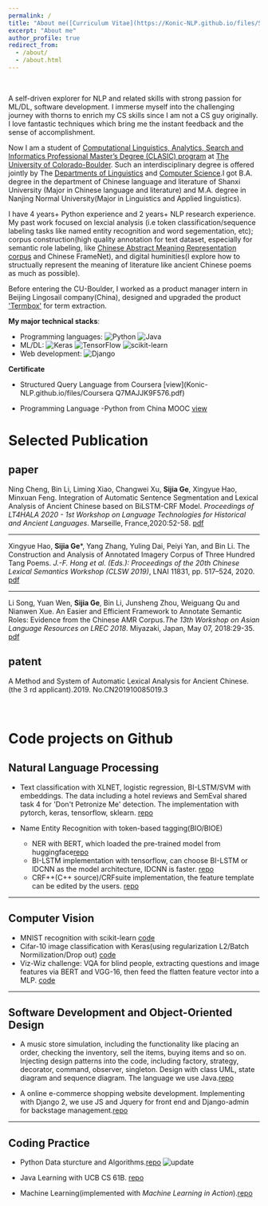 ```yaml
---
permalink: /
title: "About me([Curriculum Vitae](https://Konic-NLP.github.io/files/Sijia%20Ge-CV.pdf))"
excerpt: "About me"
author_profile: true
redirect_from: 
  - /about/
  - /about.html
---  
```

  
&nbsp;

A self-driven explorer for NLP and related skills with strong passion for ML/DL, software development. I immerse myself into the challenging journey with thorns to enrich my CS skills since I am not a CS guy originally. I love fantastic techniques which bring me the instant feedback and the sense of accomplishment.

Now I am a student of [Computational Linguistics, Analytics, Search and Informatics Professional Master’s Degree (CLASIC) program](https://www.colorado.edu/linguistics/graduate-program/computational-linguistics-clasic-ms) at [The University of Colorado-Boulder](https://www.colorado.edu/).  Such an interdisciplinary degree is offered jointly by The [Departments of Linguistics](https://www.colorado.edu/linguistics/) and [Computer Science](https://www.colorado.edu/cs/).I got B.A. degree in the department of Chinese language and literature of Shanxi University (Major in Chinese language and literature) and M.A. degree in Nanjing Normal University(Major in Linguistics and Applied linguistics). 

I have 4 years+ Python experience and 2 years+ NLP research experience. My past work focused on lexcial analysis (i.e token classification/sequence labeling tasks like named entity recognition and word segementation, etc); corpus construction(high quality annotation for text dataset, especially for semantic role labeling, like [Chinese Abstract Meaning Representation corpus](https://www.cs.brandeis.edu/~clp/camr/camr.html) and Chinese FrameNet), and digital huminities(I explore how to structually represent the meaning of literature like ancient Chinese poems as much as possible).
  
  
Before entering the CU-Boulder, I worked as a product manager intern in Beijing Lingosail company(China), designed and upgraded the product ['Termbox'](http://termbox.lingosail.com/) for term extraction.


**My major technical stacks**:  
- Programming languages: ![Python](https://img.shields.io/badge/Python-14354C?style=for-the-badge&logo=python&logoColor=white) ![Java](https://img.shields.io/badge/Java-ED8B00?style=for-the-badge&logo=java&logoColor=white)
- ML/DL: ![Keras](https://img.shields.io/badge/Keras-%23D00000.svg?style=for-the-badge&logo=Keras&logoColor=white)  ![TensorFlow](https://img.shields.io/badge/TensorFlow-%23FF6F00.svg?style=for-the-badge&logo=TensorFlow&logoColor=white) ![scikit-learn](https://img.shields.io/badge/scikit--learn-%23F7931E.svg?style=for-the-badge&logo=scikit-learn&logoColor=white) 
- Web development: ![Django](https://img.shields.io/badge/django-%23092E20.svg?style=for-the-badge&logo=django&logoColor=white)


**Certificate**

- Structured Query Language from Coursera [view](Konic-NLP.github.io/files/Coursera Q7MAJJK9F576.pdf)

- Programming Language -Python from China MOOC [view](Konic-NLP.github.io/files/%E8%AF%81%E4%B9%A6.png)


Selected Publication
=======
## paper

Ning Cheng, Bin Li, Liming Xiao, Changwei Xu, **Sijia Ge**, Xingyue Hao, Minxuan Feng. Integration of Automatic Sentence Segmentation and Lexical Analysis of Ancient Chinese based on BiLSTM-CRF Model. *Proceedings of LT4HALA 2020 - 1st Workshop on Language Technologies for Historical and Ancient Languages*. Marseille, France,2020:52-58. [pdf](https://aclanthology.org/2020.lt4hala-1.8.pdf) 

*****  

Xingyue Hao, **Sijia Ge***, Yang Zhang, Yuling Dai, Peiyi Yan, and Bin Li. The Construction and Analysis of Annotated Imagery Corpus of Three Hundred Tang Poems. *J.-F. Hong et al. (Eds.): Proceedings of the 20th Chinese Lexical Semantics Workshop (CLSW 2019)*, LNAI 11831, pp. 517–524, 2020.   [pdf](https://link.springer.com/content/pdf/10.1007%2F978-3-030-38189-9_53.pdf)
  
******  
Li  Song, Yuan  Wen,  **Sijia  Ge**,  Bin  Li,  Junsheng  Zhou,  Weiguang  Qu  and  Nianwen  Xue. An  Easier  and  Efficient Framework to Annotate Semantic Roles: Evidence from the Chinese AMR Corpus.*The 13th Workshop on Asian Language Resources on LREC 2018*. Miyazaki, Japan, May 07, 2018:29-35.   [pdf](http://lrec-conf.org/workshops/lrec2018/W29/pdf/15_W29.pdf)
  
  
## patent 
A  Method  and  System  of  Automatic  Lexical  Analysis  for  Ancient  Chinese.  (the  3 rd   applicant).2019. No.CN201910085019.3 


<br>Code projects on Github
=======
## Natural Language Processing 

- Text classification with XLNET, logistic regression, BI-LSTM/SVM with embeddings. The data including a hotel reviews and SemEval shared task 4 for 'Don't Petronize Me' detection. The implementation with pytorch, keras, tensorflow, sklearn.
[repo](https://github.com/Konic-NLP/text-classification)


- Name Entity Recognition with token-based tagging(BIO/BIOE)
  - NER with BERT, which loaded the pre-trained model from huggingface[repo](https://github.com/Konic-NLP/BERT-NER/blob/main/copy_of_ner_bert.py)
  - BI-LSTM implementation with tensorflow, can choose BI-LSTM or IDCNN as the model architecture, IDCNN is faster. [repo](https://github.com/Konic-NLP/NER/blob/main/NER-BERT.py)
  - CRF++(C++ source)/CRFsuite implementation, the feature template can be edited by the users. [repo](https://github.com/Konic-NLP/NER) 

***********

## Computer Vision

- MNIST recognition with scikit-learn [code](https://github.com/Konic-NLP/5922-deep-learning/blob/main/lab_assignment1_.ipynb)
- Cifar-10 image classification with Keras(using regularization L2/Batch Normilization/Drop out) [code](https://github.com/Konic-NLP/5922-deep-learning/blob/main/lab_assignment2.ipynb)
- Viz-Wiz challenge: VQA for blind people, extracting questions and image features via BERT and VGG-16, then feed the flatten feature vector into a MLP. [code](https://github.com/Konic-NLP/5922-deep-learning/blob/main/lab_assignment4.ipynb)

**************

## Software Development and Object-Oriented Design

- A music store simulation, including the functionality like placing an order, checking the inventory, sell the items, buying items and so on. Injecting design patterns into the code, including factory, strategy, decorator, command, observer, singleton. Design with class UML, state diagram and sequence diagram. The language we use Java.[repo](https://github.com/Konic-NLP/OOAD-project)

- A online e-commerce shopping website development. Implementing with Django 2,  we use JS and Jquery for front end and Django-admin for backstage management.[repo](https://github.com/Konic-NLP/final-project-OOAD)


****************

## Coding Practice 

- Python Data sturcture and Algorithms.[repo](https://github.com/Konic-NLP/Data_sturcture_algorithms)  ![update](https://img.shields.io/badge/last%20updated-June%202022-lightgrey  "add my handwriting notes in Chinese")

- Java Learning with UCB CS 61B. [repo](https://github.com/Konic-NLP/Java-learning)
- Machine Learning(implemented with *Machine Learning in Action*).[repo](https://github.com/Konic-NLP/Machine_Learning) 




<!-- A data-driven personal website
======
Like many other Jekyll-based GitHub Pages templates, academicpages makes you separate the website's content from its form. The content & metadata of your website are in structured markdown files, while various other files constitute the theme, specifying how to transform that content & metadata into HTML pages. You keep these various markdown (.md), YAML (.yml), HTML, and CSS files in a public GitHub repository. Each time you commit and push an update to the repository, the [GitHub pages](https://pages.github.com/) service creates static HTML pages based on these files, which are hosted on GitHub's servers free of charge.

Many of the features of dynamic content management systems (like Wordpress) can be achieved in this fashion, using a fraction of the computational resources and with far less vulnerability to hacking and DDoSing. You can also modify the theme to your heart's content without touching the content of your site. If you get to a point where you've broken something in Jekyll/HTML/CSS beyond repair, your markdown files describing your talks, publications, etc. are safe. You can rollback the changes or even delete the repository and start over -- just be sure to save the markdown files! Finally, you can also write scripts that process the structured data on the site, such as [this one](https://github.com/academicpages/academicpages.github.io/blob/master/talkmap.ipynb) that analyzes metadata in pages about talks to display [a map of every location you've given a talk](https://academicpages.github.io/talkmap.html). -->
